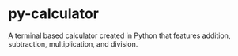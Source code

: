 # py-calculator
A terminal based calculator created in Python that features addition, subtraction, multiplication, and division.

